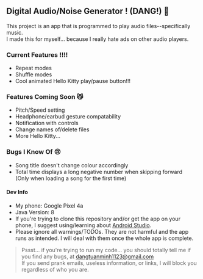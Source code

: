 ## Digital Audio/Noise Generator ! (DANG!) 📼
This project is an app that is programmed to play audio files--specifically music.\
I made this for myself... because I really hate ads on other audio players.

### Current Features ‼️‼️
- Repeat modes
- Shuffle modes
- Cool animated Hello Kitty play/pause button!!!

### Features Coming Soon 😼
- Pitch/Speed setting
- Headphone/earbud gesture compatability
- Notification with controls
- Change names of/delete files
- More Hello Kitty...

### Bugs I Know Of 😢
- Song title doesn't change colour accordingly
- Total time displays a long negative number when skipping forward\
  (Only when loading a song for the first time)

#### Dev Info 
- My phone: Google Pixel 4a
- Java Version: 8
- If you're trying to clone this repository and/or get the app on your phone, I suggest using/learning about [Android Studio](https://developer.android.com/studio?gad_source=1&gclid=Cj0KCQjw4cS-BhDGARIsABg4_J1JtKwOxSEJL3cfLVYuusIUK5HGLVv_I9vWDQpqSgQJ-NFhvGGysO8aAizDEALw_wcB&gclsrc=aw.ds).
- Please ignore all warnings/TODOs. They are not harmful and the app runs as intended. I will deal with them once the whole app is complete.
> Pssst... if you're trying to run my code... you should totally tell me if you find any bugs, at dangtuanminh1123@gmail.com\
> If you send prank emails, useless information, or links, I will block you regardless of who you are.
